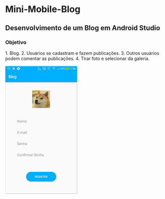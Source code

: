 # Mini-Mobile-Blog

<h2>Desenvolvimento de um Blog em Android Studio</h2>

<h3>Objetivo</h3>
<p>
1. Blog.
2. Usuários se cadastram e fazem publicações.
3. Outros usuários podem comentar as publicações.
4. Tirar foto e selecionar da galeria.

</p>

<img src="reademe-assets/tela-cadastro.png">